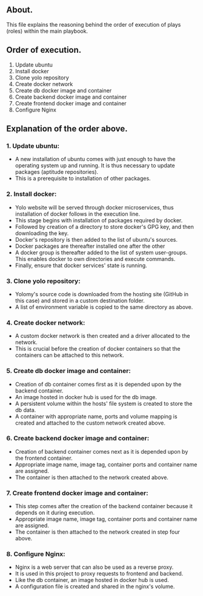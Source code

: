 ## About.

This file explains the reasoning behind the order of execution of plays (roles) within the main playbook.

## Order of execution.

1. Update ubuntu
2. Install docker
3. Clone yolo repository
4. Create docker network
5. Create db docker image and container
6. Create backend docker image and container
7. Create frontend docker image and container
8. Configure Nginx

## Explanation of the order above.

### 1. Update ubuntu:

- A new installation of ubuntu comes with just enough to have the operating system up and running. It is thus necessary
  to update packages (aptitude repositories).
- This is a prerequisite to installation of other packages.

### 2. Install docker:

- Yolo website will be served through docker microservices, thus installation of docker follows in the execution line.
- This stage begins with installation of packages required by docker.
- Followed by creation of a directory to store docker's GPG key, and then downloading the key.
- Docker's repository is then added to the list of ubuntu's sources.
- Docker packages are thereafter installed one after the other
- A docker group is thereafter added to the list of system user-groups. This enables docker to own directories and
  execute commands.
- Finally, ensure that docker services' state is running.

### 3. Clone yolo repository:

- Yolomy's source code is downloaded from the hosting site (GitHub in this case) and stored in a custom destination
  folder.
- A list of environment variable is copied to the same directory as above.

### 4. Create docker network:

- A custom docker network is then created and a driver allocated to the network.
- This is crucial before the creation of docker containers so that the containers can be attached to this network.

### 5. Create db docker image and container:

- Creation of db container comes first as it is depended upon by the backend container.
- An image hosted in docker hub is used for the db image.
- A persistent volume within the hosts' file system is created to store the db data.
- A container with appropriate name, ports and volume mapping is created and attached to the custom network created
  above.

### 6. Create backend docker image and container:

- Creation of backend container comes next as it is depended upon by the frontend container.
- Appropriate image name, image tag, container ports and container name are assigned.
- The container is then attached to the network created above.

### 7. Create frontend docker image and container:

- This step comes after the creation of the backend container because it depends on it during execution.
- Appropriate image name, image tag, container ports and container name are assigned.
- The container is then attached to the network created in step four above.

### 8. Configure Nginx:
- Nginx is a web server that can also be used as a reverse proxy.
- It is used in this project to proxy requests to frontend and backend. 
- Like the db container, an image hosted in docker hub is used.
- A configuration file is created and shared in the nginx's volume.